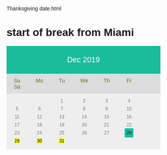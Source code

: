 Thanksgiving date.html

<!DOCTYPE html>
<html>
<head>

<style>
* {box-sizing: border-box;}
ul {list-style-type: none;}
body {font-family: Verdana, sans-serif;}


.month {
    padding: 25px 25px;
    width: 100%;
    background: #1abc9c;
    text-align: center;
    color: white;
    font-size: 20px;
}


.weekdays {
    margin: 0;
    padding: 10px 0;
    background-color: #ddd;
}

.weekdays li {
    display: inline-block;
    width: 13.6%;
    color: #572;
    text-align: center;
}

.days {
    padding: 10px 0;
    background: #eee;
    margin: 0;

}

.days li {
    list-style-type: none;
    display: inline-block;
    width: 13.6%;
    text-align: center;
    margin-bottom: 5px;
    font-size:12px;
    color: #777;
	
}

.days li .active {
    padding: 5px;
	background: #1abc9c;
    color: white !important
}

a:hover { 
    background-color: yellow;
}

a:link {text-decoration:  none;
  
}

/* Add media queries for smaller screens */
@media screen and (max-width:720px) {
    .weekdays li, .days li {width: 13.1%;}
}

@media screen and (max-width: 420px) {
    .weekdays li, .days li {width: 12.5%;}
    .days li .active {padding: 2px;}
}

@media screen and (max-width: 290px) {
    .weekdays li, .days li {width: 12.2%;}
}
</style>
</head>
<body>

<h1>start of break from Miami</h1>

<div class="month">      
      <span> Dec 2019</span>
</div>

<ul class="weekdays">
  <li>Su</li>  
  <li>Mo</li>
  <li>Tu</li>
  <li>We</li>
  <li>Th</li>
  <li>Fr</li>
  <li>Sa</li>
</ul>

<ul class="days">  
  <li> </li>
  <li> </li>
  <li>1</li>
  <li>2</li>
  <li>3</li>
  <li>4</li>
  <li>5</li>
  <li>6</li>
  <li>7</li>
  <li> 8 </li>
  <li>9</li>
  <li>10</li>
  <li>11</li>
  <li>12</li>
  <li>13</li>
  <li>14</li>
  <li>15</li>
  <li>16</li>
  <li>17</li>
  <li>18</li>
  <li>19</li>
  <li>20</li>
  <li>21</li>
  <li>22</li>
  <li>23</li>
  <li>24</li>
  <li>25</li>
  <li>26</li>
  <li>27</li>
  <li><mark><span class="active"><a href=" https://www.hellofresh.com/landing/holidays"</span> 28</a></mark></li>
    <li><mark>29</mark></li>
    <li><mark>30</mark></li>
    <li><mark>31</mark></li>
</ul>

</body>
</html>
